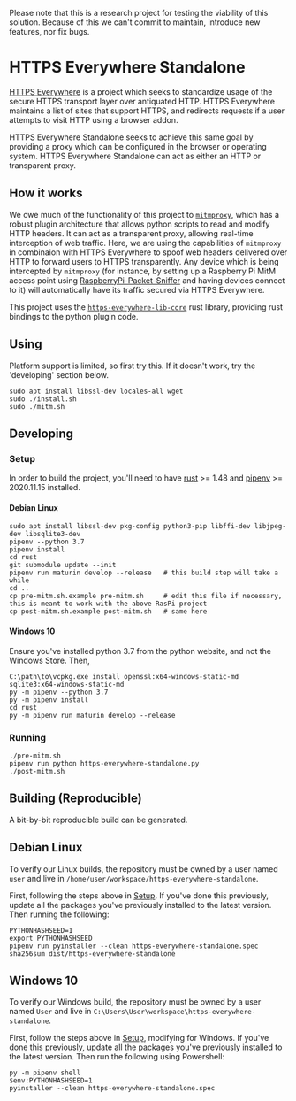 Please note that this is a research project for testing the viability of this solution. Because of this we can't commit to maintain, introduce new features, nor fix bugs.

# HTTPS Everywhere Standalone

[HTTPS Everywhere](https://www.eff.org/https-everywhere) is a project which seeks to standardize usage of the secure HTTPS transport layer over antiquated HTTP.  HTTPS Everywhere maintains a list of sites that support HTTPS, and redirects requests if a user attempts to visit HTTP using a browser addon.

HTTPS Everywhere Standalone seeks to achieve this same goal by providing a proxy which can be configured in the browser or operating system.  HTTPS Everywhere Standalone can act as either an HTTP or transparent proxy.

## How it works

We owe much of the functionality of this project to [`mitmproxy`](https://mitmproxy.org/), which has a robust plugin architecture that allows python scripts to read and modify HTTP headers.  It can act as a transparent proxy, allowing real-time interception of web traffic.  Here, we are using the capabilities of `mitmproxy` in combinaion with HTTPS Everywhere to spoof web headers delivered over HTTP to forward users to HTTPS transparently.  Any device which is being intercepted by `mitmproxy` (for instance, by setting up a Raspberry Pi MitM access point using [RaspberryPi-Packet-Sniffer](https://github.com/Hainish/RaspberryPi-Packet-Sniffer) and having devices connect to it) will automatically have its traffic secured via HTTPS Everywhere.

This project uses the [`https-everywhere-lib-core`](https://github.com/EFForg/https-everywhere-lib-core/) rust library, providing rust bindings to the python plugin code.

## Using

Platform support is limited, so first try this.  If it doesn't work, try the 'developing' section below.

    sudo apt install libssl-dev locales-all wget
    sudo ./install.sh
    sudo ./mitm.sh

## Developing

### Setup

In order to build the project, you'll need to have [rust](https://rust-lang.org/) >= 1.48 and [pipenv](https://pypi.org/project/pipenv/) >= 2020.11.15 installed.

#### Debian Linux

    sudo apt install libssl-dev pkg-config python3-pip libffi-dev libjpeg-dev libsqlite3-dev
    pipenv --python 3.7
    pipenv install
    cd rust
    git submodule update --init
    pipenv run maturin develop --release   # this build step will take a while
    cd ..
    cp pre-mitm.sh.example pre-mitm.sh     # edit this file if necessary, this is meant to work with the above RasPi project
    cp post-mitm.sh.example post-mitm.sh   # same here

#### Windows 10

Ensure you've installed python 3.7 from the python website, and not the Windows Store.  Then,

    C:\path\to\vcpkg.exe install openssl:x64-windows-static-md sqlite3:x64-windows-static-md
    py -m pipenv --python 3.7
    py -m pipenv install
    cd rust
    py -m pipenv run maturin develop --release

### Running

    ./pre-mitm.sh
    pipenv run python https-everywhere-standalone.py
    ./post-mitm.sh

## Building (Reproducible)

A bit-by-bit reproducible build can be generated.

## Debian Linux

To verify our Linux builds, the repository must be owned by a user named `user` and live in `/home/user/workspace/https-everywhere-standalone`.

First, following the steps above in [Setup](#Setup).  If you've done this previously, update all the packages you've previously installed to the latest version.  Then running the following:

    PYTHONHASHSEED=1
    export PYTHONHASHSEED
    pipenv run pyinstaller --clean https-everywhere-standalone.spec
    sha256sum dist/https-everywhere-standalone

## Windows 10

To verify our Windows build, the repository must be owned by a user named `User` and live in `C:\Users\User\workspace\https-everywhere-standalone`.

First, follow the steps above in [Setup](#Setup), modifying for Windows.  If you've done this previously, update all the packages you've previously installed to the latest version.  Then run the following using Powershell:

    py -m pipenv shell
    $env:PYTHONHASHSEED=1
    pyinstaller --clean https-everywhere-standalone.spec

